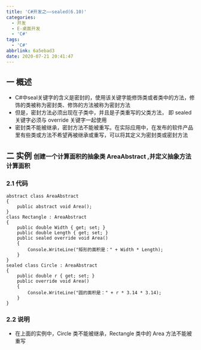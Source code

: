 ```yaml
---
title: 'C#开发之——sealed(6.10)'
categories:
  - 开发
  - E-桌面开发
  - 'C#'
tags:
  - 'C#'
abbrlink: 6a5ebad3
date: 2020-07-21 20:41:47
---
```

## 一 概述

* C#中seal关键字的含义是密封的，使用该关键字能修饰类或者类中的方法，修饰的类被称为密封类、修饰的方法被称为密封方法
* 但是，密封方法必须出现在子类中，并且是子类重写的父类方法， 即 sealed 关键字必须与 override 关键字一起使用 
*  密封类不能被继承，密封方法不能被重写。在实际应用中，在发布的软件产品里有些类或方法不希望再被继承或重写，可以将其定义为密封类或密封方法 

<!--more-->

## 二 实例 <font size=3> 创建一个计算面积的抽象类 AreaAbstract ,并定义抽象方法计算面积 </font>

### 2.1 代码

```
abstract class AreaAbstract
{
    public abstract void Area();
}
class Rectangle : AreaAbstract
{
    public double Width { get; set; }
    public double Length { get; set; }
    public sealed override void Area()
    {
        Console.WriteLine("矩形的面积是：" + Width * Length);
    }
}
sealed class Circle : AreaAbstract
{
    public double r { get; set; }
    public override void Area()
    {
        Console.WriteLine("圆的面积是：" + r * 3.14 * 3.14);
    }
}
```

### 2.2 说明

*  在上面的实例中，Circle 类不能被继承，Rectangle 类中的 Area 方法不能被重写 